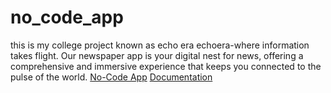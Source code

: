 # no_code_app


this is my college project known as echo era
echoera-where information takes flight. Our newspaper app is your digital nest for news, offering a comprehensive and immersive experience that keeps you connected to the pulse of the world.
[No-Code App](https://www.appsheet.com/start/fb8e65da-9d7e-4dd3-8906-28de390400c9)
[Documentation](https://www.notion.so/newspaper-app-858b7c30b3454a01bd1bdbf8542ea110)
